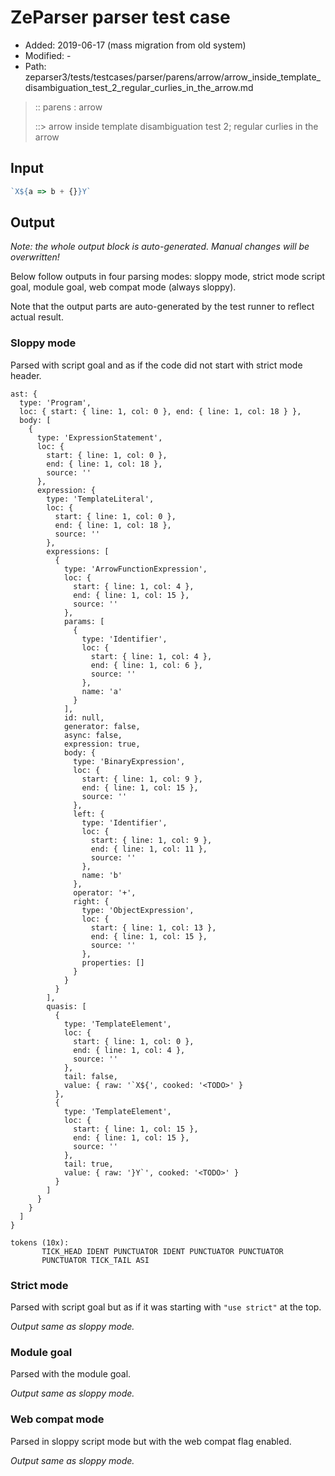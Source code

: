 # ZeParser parser test case

- Added: 2019-06-17 (mass migration from old system)
- Modified: -
- Path: zeparser3/tests/testcases/parser/parens/arrow/arrow_inside_template_disambiguation_test_2_regular_curlies_in_the_arrow.md

> :: parens : arrow
>
> ::> arrow inside template disambiguation test 2; regular curlies in the arrow

## Input

`````js
`X${a => b + {}}Y`
`````

## Output

_Note: the whole output block is auto-generated. Manual changes will be overwritten!_

Below follow outputs in four parsing modes: sloppy mode, strict mode script goal, module goal, web compat mode (always sloppy).

Note that the output parts are auto-generated by the test runner to reflect actual result.

### Sloppy mode

Parsed with script goal and as if the code did not start with strict mode header.

`````
ast: {
  type: 'Program',
  loc: { start: { line: 1, col: 0 }, end: { line: 1, col: 18 } },
  body: [
    {
      type: 'ExpressionStatement',
      loc: {
        start: { line: 1, col: 0 },
        end: { line: 1, col: 18 },
        source: ''
      },
      expression: {
        type: 'TemplateLiteral',
        loc: {
          start: { line: 1, col: 0 },
          end: { line: 1, col: 18 },
          source: ''
        },
        expressions: [
          {
            type: 'ArrowFunctionExpression',
            loc: {
              start: { line: 1, col: 4 },
              end: { line: 1, col: 15 },
              source: ''
            },
            params: [
              {
                type: 'Identifier',
                loc: {
                  start: { line: 1, col: 4 },
                  end: { line: 1, col: 6 },
                  source: ''
                },
                name: 'a'
              }
            ],
            id: null,
            generator: false,
            async: false,
            expression: true,
            body: {
              type: 'BinaryExpression',
              loc: {
                start: { line: 1, col: 9 },
                end: { line: 1, col: 15 },
                source: ''
              },
              left: {
                type: 'Identifier',
                loc: {
                  start: { line: 1, col: 9 },
                  end: { line: 1, col: 11 },
                  source: ''
                },
                name: 'b'
              },
              operator: '+',
              right: {
                type: 'ObjectExpression',
                loc: {
                  start: { line: 1, col: 13 },
                  end: { line: 1, col: 15 },
                  source: ''
                },
                properties: []
              }
            }
          }
        ],
        quasis: [
          {
            type: 'TemplateElement',
            loc: {
              start: { line: 1, col: 0 },
              end: { line: 1, col: 4 },
              source: ''
            },
            tail: false,
            value: { raw: '`X${', cooked: '<TODO>' }
          },
          {
            type: 'TemplateElement',
            loc: {
              start: { line: 1, col: 15 },
              end: { line: 1, col: 15 },
              source: ''
            },
            tail: true,
            value: { raw: '}Y`', cooked: '<TODO>' }
          }
        ]
      }
    }
  ]
}

tokens (10x):
       TICK_HEAD IDENT PUNCTUATOR IDENT PUNCTUATOR PUNCTUATOR
       PUNCTUATOR TICK_TAIL ASI
`````

### Strict mode

Parsed with script goal but as if it was starting with `"use strict"` at the top.

_Output same as sloppy mode._

### Module goal

Parsed with the module goal.

_Output same as sloppy mode._

### Web compat mode

Parsed in sloppy script mode but with the web compat flag enabled.

_Output same as sloppy mode._
